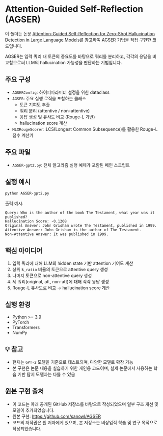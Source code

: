 # Attention-Guided Self-Reflection (AGSER)

이 폴더는 논문 [Attention-Guided Self-Reflection for Zero-Shot Hallucination Detection in Large Language Models](https://arxiv.org/abs/2402.06679)를 참고하여 AGSER 기법을 직접 구현한 코드입니다.

AGSER는 입력 쿼리 내 토큰의 중요도를 바탕으로 쿼리를 분리하고, 각각의 응답을 비교함으로써 LLM의 hallucination 가능성을 판단하는 기법입니다.


## 주요 구성
- `AGSERConfig`: 하이퍼파라미터 설정을 위한 dataclass
- `AGSER`: 주요 실행 로직을 포함하는 클래스
  - 토큰 기여도 추출
  - 쿼리 분리 (attentive / non-attentive)
  - 응답 생성 및 유사도 비교 (Rouge-L 기반)
  - hallucination score 계산
- `MLXRougeScorer`: LCS(Longest Common Subsequence)를 활용한 Rouge-L 점수 계산기


## 주요 파일
- `AGSER-gpt2.py`: 전체 알고리즘 실행 예제가 포함된 메인 스크립트


## 실행 예시
```bash
python AGSER-gpt2.py
```
출력 예시:
```
Query: Who is the author of the book The Testament, what year was it published?
Hallucination Score: -0.1208
Original Answer: John Grisham wrote The Testament, published in 1999.
Attentive Answer: John Grisham is the author of The Testament.
Non-Attentive Answer: It was published in 1999.
```


## 핵심 아이디어
1. 입력 쿼리에 대해 LLM의 hidden state 기반 attention 기여도 계산
2. 상위 `k_ratio` 비율의 토큰으로 attentive query 생성
3. 나머지 토큰으로 non-attentive query 생성
4. 세 쿼리(original, att, non-att)에 대해 각각 응답 생성
5. Rouge-L 유사도로 비교 → hallucination score 계산


## 실행 환경
- Python >= 3.9
- PyTorch
- Transformers
- NumPy


## 💡 참고
- 현재는 `GPT-2` 모델을 기준으로 테스트되며, 다양한 모델로 확장 가능
- 본 구현은 논문 내용을 실습하기 위한 개인용 코드이며, 실제 논문에서 사용하는 학습 기반 탐지 모델과는 다를 수 있음


## 원본 구현 출처
- 이 코드는 아래 공개된 GitHub 저장소를 바탕으로 작성되었으며 일부 구조 개선 및 모델이 추가되었습니다.
- 원본 구현: https://github.com/sanowl/AGSER
- 코드의 저작권은 원 저자에게 있으며, 본 저장소는 비상업적 학습 및 연구 목적으로 작성되었습니다.

